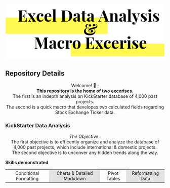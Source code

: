 <img src="https://github.com/JosefinaAureaAmaro/00_Excel_VBA/blob/master/images/header_img.PNG">
<h2> Repository Details </h2>

<p align="center"> Welcome! 👋 ; <br/> 
<b>This repository is the home of two excerises.</b><br/>
The first is an indepth analysis on KickStarter database of 4,000 past projects.<br/>
The second is a quick macro that developes two calculated fields regarding Stock Exchange Ticker data. <br/></p>

<h3> KickStarter Data Analysis </h3> 
<p align="center"> <i> The Objective </i>:<br/>
The first objective is to efficently organize and analyze the database of 4,000 past projects, which include international & domestic projects.<br/>
The second objective is to unconver any hidden trends along the way.</br>

<b> Skills demonstrated </b><br/>
<table align="center">
  <tr>
    <td align="center"> Conditional Formatting </td>
    <td align="center" bgcolor='#e3e3e3'> Charts & Detailed Markdown </td>
    <td align="center"> Pivot Tables </td>
    <td align="center" bgcolor='#e3e3e3'> Reformatting Data </td>
  </tr>
</table>



